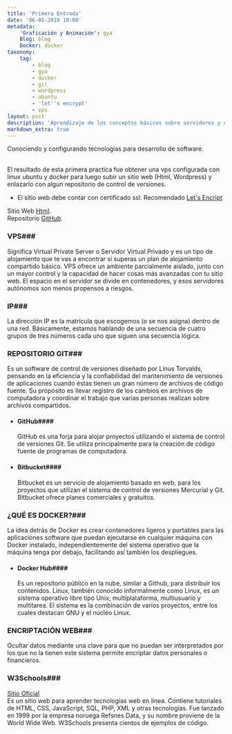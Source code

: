 ```yaml
---
title: 'Primera Entrada'
date: '06-05-2019 10:00'
metadata:
    'Graficación y Animación': gya
    Blog: blog
    Docker: docker
taxonomy:
    tag:
        - blog
        - gya
        - docker
        - git
        - wordpress
        - ubuntu
        - 'let''s encrypt'
        - vps
layout: post
description: 'Aprendizaje de los conceptos básicos sobre servidores y creación de sitios web'
markdown_extra: true
---
```


Conociendo y configurando tecnologías para desarrollo de software.

<br>El resultado de esta primera practica fue obtener una vps configurada
con linux ubuntu y docker para luego subir un sitio web (Html, Wordpress)
y enlazarlo con algun repositorio de control de versiones.

- El sitio web debe contar con certificado ssl. Recomendado [Let's Encript](https://letsencrypt.org)

Sitio Web [Html](https://blog.alexkbza.com/blog).
<br>Repositorio [GitHub](https://www.github.com/DenisCabezaV).

### VPS###
Significa Virtual Private Server o Servidor Virtual Privado y es un tipo de alojamiento que te vas a encontrar si superas un plan de alojamiento compartido básico. VPS ofrece un ambiente parcialmente aislado, junto con un mayor control y la capacidad de hacer cosas más avanzadas con tu sitio web. El espacio en el servidor se divide en contenedores, y esos servidores autónomos son menos propensos a riesgos.

### IP###
La dirección IP es la matrícula que escogemos (o se nos asigna) dentro de una red. Básicamente, estamos hablando de una secuencia de cuatro grupos de tres números cada uno que siguen una secuencia lógica.

### REPOSITORIO GIT###
Es un software de control de versiones diseñado por Linus Torvalds, pensando en la eficiencia y la confiabilidad del mantenimiento de versiones de aplicaciones cuando éstas tienen un gran número de archivos de código fuente. Su propósito es llevar registro de los cambios en archivos de computadora y coordinar el trabajo que varias personas realizan sobre archivos compartidos.
- #### GitHub####
    GitHub es una forja para alojar proyectos utilizando el sistema de control de versiones Git. Se utiliza principalmente para la creación de código fuente de programas de computadora.
    
- #### Bitbucket####
    Bitbucket es un servicio de alojamiento basado en web, para los proyectos que utilizan el sistema de control de versiones Mercurial y Git. Bitbucket ofrece planes comerciales y gratuitos.
    
### ¿QUÉ ES DOCKER?###
La idea detrás de Docker es crear contenedores ligeros y portables para las aplicaciones software que puedan ejecutarse en cualquier máquina con Docker instalado, independientemente del sistema operativo que la máquina tenga por debajo, facilitando así también los despliegues.
- #### Docker Hub####
    Es un repositorio público en la nube, similar a Github, para distribuir los contenidos.
Linux, también conocido informalmente como Linux, es un sistema operativo libre tipo Unix; multiplataforma, multiusuario y multitarea. El sistema es la combinación de varios proyectos, entre los cuales destacan GNU y el núcleo Linux.

### ENCRIPTACIÓN WEB###
Ocultar datos mediante una clave para que no puedan ser interpretados por los que no la tienen este sistema permite encriptar datos personales o financieros.

### W3Schools###
[Sitio Oficial](https://www.w3schools.com/)<br>
Es un sitio web para aprender tecnologías web en línea. Contiene tutoriales de HTML, CSS, JavaScript, SQL, PHP, XML y otras tecnologías. Fue lanzado en 1999 por la empresa noruega Refsnes Data, y su nombre proviene de la World Wide Web. W3Schools presenta cientos de ejemplos de código.